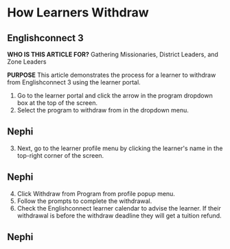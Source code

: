 # How Learners Withdraw

## Englishconnect 3

**WHO IS THIS ARTICLE FOR?**
Gathering Missionaries, District Leaders, and Zone Leaders

**PURPOSE**
This article demonstrates the process for a learner to withdraw from Englishconnect 3 using the learner portal.

1. Go to the learner portal and click the arrow in the program dropdown box at the top of the screen.
2. Select the program to withdraw from in the dropdown menu.

## Nephi

3. Next, go to the learner profile menu by clicking the learner's name in the top-right corner of the screen.

## Nephi

4. Click Withdraw from Program from profile popup menu.
5. Follow the prompts to complete the withdrawal.
6. Check the Englishconnect learner calendar to advise the learner. If their withdrawal is before the withdraw deadline they will get a tuition refund.

## Nephi

